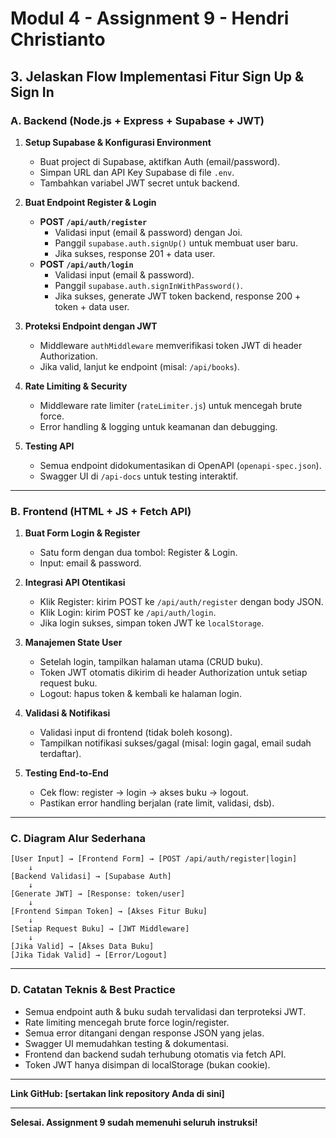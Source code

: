 # Modul 4 - Assignment 9 - Hendri Christianto

## 3. Jelaskan Flow Implementasi Fitur Sign Up & Sign In

### **A. Backend (Node.js + Express + Supabase + JWT)**

1. **Setup Supabase & Konfigurasi Environment**
   - Buat project di Supabase, aktifkan Auth (email/password).
   - Simpan URL dan API Key Supabase di file `.env`.
   - Tambahkan variabel JWT secret untuk backend.

2. **Buat Endpoint Register & Login**
   - **POST `/api/auth/register`**
     - Validasi input (email & password) dengan Joi.
     - Panggil `supabase.auth.signUp()` untuk membuat user baru.
     - Jika sukses, response 201 + data user.
   - **POST `/api/auth/login`**
     - Validasi input (email & password).
     - Panggil `supabase.auth.signInWithPassword()`.
     - Jika sukses, generate JWT token backend, response 200 + token + data user.

3. **Proteksi Endpoint dengan JWT**
   - Middleware `authMiddleware` memverifikasi token JWT di header Authorization.
   - Jika valid, lanjut ke endpoint (misal: `/api/books`).

4. **Rate Limiting & Security**
   - Middleware rate limiter (`rateLimiter.js`) untuk mencegah brute force.
   - Error handling & logging untuk keamanan dan debugging.

5. **Testing API**
   - Semua endpoint didokumentasikan di OpenAPI (`openapi-spec.json`).
   - Swagger UI di `/api-docs` untuk testing interaktif.

---

### **B. Frontend (HTML + JS + Fetch API)**

1. **Buat Form Login & Register**
   - Satu form dengan dua tombol: Register & Login.
   - Input: email & password.

2. **Integrasi API Otentikasi**
   - Klik Register: kirim POST ke `/api/auth/register` dengan body JSON.
   - Klik Login: kirim POST ke `/api/auth/login`.
   - Jika login sukses, simpan token JWT ke `localStorage`.

3. **Manajemen State User**
   - Setelah login, tampilkan halaman utama (CRUD buku).
   - Token JWT otomatis dikirim di header Authorization untuk setiap request buku.
   - Logout: hapus token & kembali ke halaman login.

4. **Validasi & Notifikasi**
   - Validasi input di frontend (tidak boleh kosong).
   - Tampilkan notifikasi sukses/gagal (misal: login gagal, email sudah terdaftar).

5. **Testing End-to-End**
   - Cek flow: register → login → akses buku → logout.
   - Pastikan error handling berjalan (rate limit, validasi, dsb).

---

### **C. Diagram Alur Sederhana**

```
[User Input] → [Frontend Form] → [POST /api/auth/register|login]
    ↓
[Backend Validasi] → [Supabase Auth]
    ↓
[Generate JWT] → [Response: token/user]
    ↓
[Frontend Simpan Token] → [Akses Fitur Buku]
    ↓
[Setiap Request Buku] → [JWT Middleware]
    ↓
[Jika Valid] → [Akses Data Buku]
[Jika Tidak Valid] → [Error/Logout]
```

---

### **D. Catatan Teknis & Best Practice**
- Semua endpoint auth & buku sudah tervalidasi dan terproteksi JWT.
- Rate limiting mencegah brute force login/register.
- Semua error ditangani dengan response JSON yang jelas.
- Swagger UI memudahkan testing & dokumentasi.
- Frontend dan backend sudah terhubung otomatis via fetch API.
- Token JWT hanya disimpan di localStorage (bukan cookie).

---

**Link GitHub: [sertakan link repository Anda di sini]**

---

**Selesai. Assignment 9 sudah memenuhi seluruh instruksi!**
